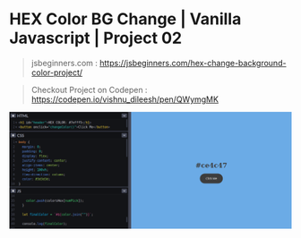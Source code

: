 # HEX Color BG Change | Vanilla Javascript | Project 02

> jsbeginners.com :
> https://jsbeginners.com/hex-change-background-color-project/

> Checkout Project on Codepen : https://codepen.io/vishnu_dileesh/pen/QWymgMK

![HEX Color BG Change | Vanilla Javascript project |](screenshot-codepen-ui-project.png)
